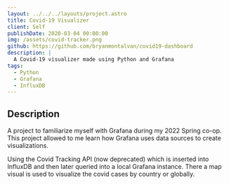 ```yaml
---
layout: ../../../layouts/project.astro
title: Covid-19 Visualizer
client: Self
publishDate: 2020-03-04 00:00:00
img: /assets/covid-tracker.png
github: https://github.com/bryanmontalvan/covid19-dashboard
description: |
  A Covid-19 visualizer made using Python and Grafana
tags:
  - Python
  - Grafana
  - InfluxDB
---
```

## Description

A project to familiarize myself with Grafana during my 2022 Spring co-op. This project allowed to me learn how Grafana uses data sources to create visualizations.

Using the Covid Tracking API (now deprecated) which is inserted into InfluxDB and then later queried into a local Grafana instance. There a map visual is used to visualize the covid cases by country or globally.


